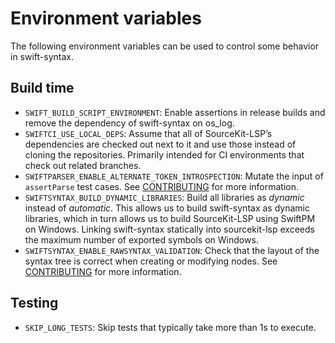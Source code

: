# Environment variables

The following environment variables can be used to control some behavior in swift-syntax.

## Build time

- `SWIFT_BUILD_SCRIPT_ENVIRONMENT`: Enable assertions in release builds and remove the dependency of swift-syntax on os_log.
- `SWIFTCI_USE_LOCAL_DEPS`: Assume that all of SourceKit-LSP’s dependencies are checked out next to it and use those instead of cloning the repositories. Primarily intended for CI environments that check out related branches.
- `SWIFTPARSER_ENABLE_ALTERNATE_TOKEN_INTROSPECTION`: Mutate the input of `assertParse` test cases. See [CONTRIBUTING](../CONTRIBUTING.md) for more information.
- `SWIFTSYNTAX_BUILD_DYNAMIC_LIBRARIES`: Build all libraries as *dynamic* instead of *automatic*. This allows us to build swift-syntax as dynamic libraries, which in turn allows us to build SourceKit-LSP using SwiftPM on Windows. Linking swift-syntax statically into sourcekit-lsp exceeds the maximum number of exported symbols on Windows.
- `SWIFTSYNTAX_ENABLE_RAWSYNTAX_VALIDATION`: Check that the layout of the syntax tree is correct when creating or modifying nodes. See [CONTRIBUTING](../CONTRIBUTING.md) for more information.

## Testing

- `SKIP_LONG_TESTS`: Skip tests that typically take more than 1s to execute.
